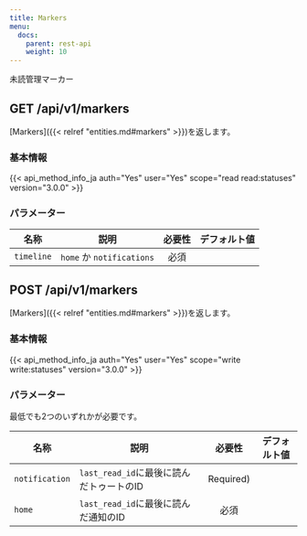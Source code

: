 ```yaml
---
title: Markers
menu:
  docs:
    parent: rest-api
    weight: 10
---
```


未読管理マーカー

## GET /api/v1/markers

[Markers]({{< relref "entities.md#markers" >}})を返します。

### 基本情報

{{< api_method_info_ja auth="Yes" user="Yes" scope="read read:statuses" version="3.0.0" >}}

### パラメーター

|名称|説明|必要性|デフォルト値|
|----|-----------|:------:|:-----:|
| `timeline` | `home` か `notifications` | 必須 ||

## POST /api/v1/markers

[Markers]({{< relref "entities.md#markers" >}})を返します。

### 基本情報

{{< api_method_info_ja auth="Yes" user="Yes" scope="write write:statuses" version="3.0.0" >}}

### パラメーター

最低でも2つのいずれかが必要です。

|名称|説明|必要性|デフォルト値|
|----|-----------|:------:|:-----:|
| `notification` | `last_read_id`に最後に読んだトゥートのID | Required) ||
| `home` | `last_read_id`に最後に読んだ通知のID | 必須 ||
